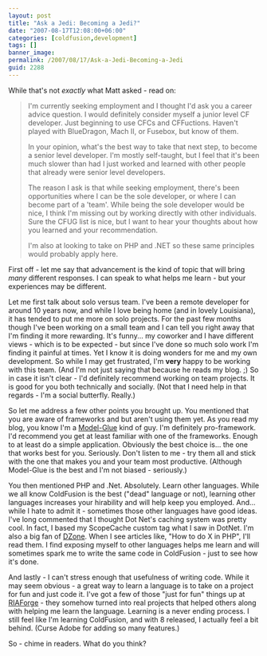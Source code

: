 ```yaml
---
layout: post
title: "Ask a Jedi: Becoming a Jedi?"
date: "2007-08-17T12:08:00+06:00"
categories: [coldfusion,development]
tags: []
banner_image: 
permalink: /2007/08/17/Ask-a-Jedi-Becoming-a-Jedi
guid: 2288
---
```


While that's not <i>exactly</i> what Matt asked - read on:

<blockquote>
I'm currently seeking employment and I thought I'd ask you a career advice question.  I would definitely consider myself a junior level CF developer.  Just beginning to use CFCs and CFFuctions.  Haven't played with BlueDragon, Mach II, or Fusebox, but know of them.

In your opinion, what's the best way to take that next step, to become a senior level developer.  I'm mostly self-taught, but I feel that it's been much slower than had I just worked
and learned with other people that already were senior level developers.

The reason I ask is that while seeking employment, there's been opportunities where I can be the sole developer, or where I can become part of a 'team'.  While being the sole developer would be nice, I think I'm missing out by working
directly with other individuals.  Sure the CFUG list is nice, but I want to hear your thoughts about how you learned and your recommendation.

I'm also at looking to take on PHP and .NET so these same principles would probably apply here.
</blockquote>
<!--more-->
First off - let me say that advancement is the kind of topic that will bring <i>many</i> different responses. I can speak to what helps me learn - but your experiences may be different.

Let me first talk about solo versus team. I've been a remote developer for around 10 years now, and while I love being home (and in lovely Louisiana), it has tended to put me more on solo projects. For the past few months though I've been working on a small team and I can tell you right away that I'm finding it more rewarding. It's funny... my coworker and I have different views - which is to be expected - but since I've done so much solo work I'm finding it painful at times. Yet I know it is doing wonders for me and my own development. So while I may get frustrated, I'm <b>very</b> happy to be working with this team. (And I'm not just saying that because he reads my blog. ;) So in case it isn't clear - I'd definitely recommend working on team projects. It is good for you both technically and socially. (Not that I need help in that regards - I'm a social butterfly. Really.)

So let me address a few other points you brought up. You mentioned that you are aware of frameworks and but aren't using them yet. As you read my blog, you know I'm a <a href="http://www.model-glue.com">Model-Glue</a> kind of guy. I'm definitely pro-framework. I'd recommend you get at least familiar with one of the frameworks. Enough to at least do a simple application. Obviously the best choice is... the one that works best for you. Seriously. Don't listen to me - try them all and stick with the one that makes you and your team most productive. (Although Model-Glue is the best and I'm not biased - seriously.)

You then mentioned PHP and .Net. Absolutely. Learn other languages. While we all know ColdFusion is the best ("dead" language or not), learning other languages increases your hirability and will help keep you employed. And... while I hate to admit it - sometimes those other languages have good ideas. I've long commented that I thought Dot Net's caching system was pretty cool. In fact, I based my ScopeCache custom tag what I saw in DotNet. I'm also a big fan of <a href="http://www.dzone.com/">DZone</a>. When I see articles like, "How to do X in PHP", I'll read them. I find exposing myself to other languages helps me learn and will sometimes spark me to write the same code in ColdFusion - just to see how it's done.

And lastly - I can't stress enough that usefulness of writing code. While it may seem obvious - a great way to learn a language is to take on a project for fun and just code it. I've got a few of those "just for fun" things up at <a href="http://www.riaforge.org">RIAForge</a> - they somehow turned into real projects that helped others along with helping me learn the language. Learning is a never ending process. I still feel like I'm learning ColdFusion, and with 8 released, I actually feel a bit behind. (Curse Adobe for adding so many features.)

So - chime in readers. What do you think?
